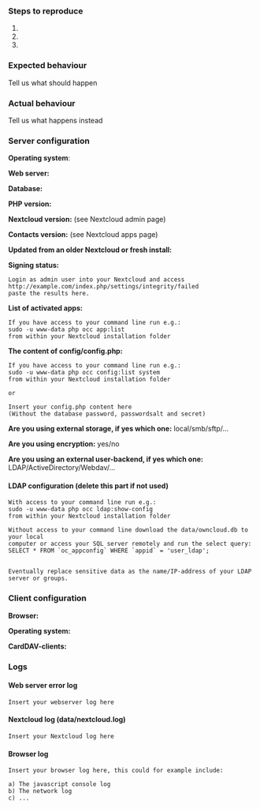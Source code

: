 <!--
Please report only issues corresponding to the contacts app for Nextcloud.

Migration and CardDAV issues belong in the server repo!
https://github.com/nextcloud/server/issues
-->
### Steps to reproduce
1.
2.
3.

### Expected behaviour
Tell us what should happen

### Actual behaviour
Tell us what happens instead

### Server configuration
**Operating system**:

**Web server:**

**Database:**

**PHP version:**

**Nextcloud version:** (see Nextcloud admin page)

**Contacts version:** (see Nextcloud apps page)

**Updated from an older Nextcloud or fresh install:**

**Signing status:**

```
Login as admin user into your Nextcloud and access 
http://example.com/index.php/settings/integrity/failed 
paste the results here.
```

**List of activated apps:**

```
If you have access to your command line run e.g.:
sudo -u www-data php occ app:list
from within your Nextcloud installation folder
```

**The content of config/config.php:**

```
If you have access to your command line run e.g.:
sudo -u www-data php occ config:list system
from within your Nextcloud installation folder

or 

Insert your config.php content here
(Without the database password, passwordsalt and secret)
```

**Are you using external storage, if yes which one:** local/smb/sftp/...

**Are you using encryption:** yes/no

**Are you using an external user-backend, if yes which one:** LDAP/ActiveDirectory/Webdav/...

#### LDAP configuration (delete this part if not used)

```
With access to your command line run e.g.:
sudo -u www-data php occ ldap:show-config
from within your Nextcloud installation folder

Without access to your command line download the data/owncloud.db to your local
computer or access your SQL server remotely and run the select query:
SELECT * FROM `oc_appconfig` WHERE `appid` = 'user_ldap';


Eventually replace sensitive data as the name/IP-address of your LDAP server or groups.
```

### Client configuration
**Browser:**

**Operating system:**

**CardDAV-clients:**

### Logs
#### Web server error log
```
Insert your webserver log here
```

#### Nextcloud log (data/nextcloud.log)
```
Insert your Nextcloud log here
```

#### Browser log
```
Insert your browser log here, this could for example include:

a) The javascript console log
b) The network log 
c) ...
```
